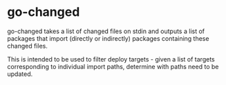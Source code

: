 # go-changed

go-changed takes a list of changed files on stdin and outputs a list of packages that import (directly or indirectly) packages
containing these changed files.

This is intended to be used to filter deploy targets - given a list of targets corresponding to individual import paths,
determine with paths need to be updated.
